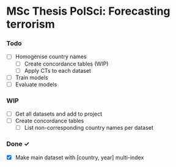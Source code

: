 # MSc Thesis PolSci: Forecasting terrorism

### Todo
- [ ] Homogenise country names
  - [ ] Create concordance tables (WIP)
  - [ ] Apply CTs to each dataset
- [ ] Train models
- [ ] Evaluate models

### WIP
- [ ] Get all datasets and add to project
- [ ] Create concordance tables
  - [ ] List non-corresponding country names per dataset

### Done ✓
- [x] Make main dataset with [country, year] multi-index